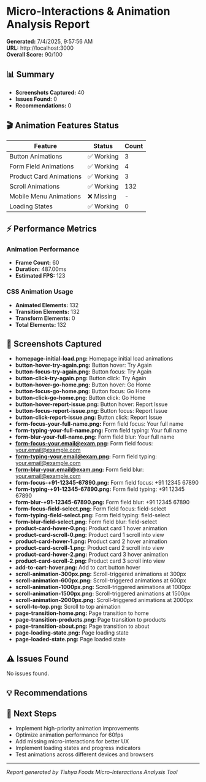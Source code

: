 # Micro-Interactions & Animation Analysis Report

**Generated:** 7/4/2025, 9:57:56 AM  
**URL:** http://localhost:3000  
**Overall Score:** 90/100

## 📊 Summary

- **Screenshots Captured:** 40
- **Issues Found:** 0
- **Recommendations:** 0

## 🎬 Animation Features Status

| Feature | Status | Count |
|---------|--------|-------|
| Button Animations | ✅ Working | 3 |
| Form Field Animations | ✅ Working | 4 |
| Product Card Animations | ✅ Working | 3 |
| Scroll Animations | ✅ Working | 132 |
| Mobile Menu Animations | ❌ Missing | - |
| Loading States | ✅ Working | 0 |

## ⚡ Performance Metrics


### Animation Performance
- **Frame Count:** 60
- **Duration:** 487.00ms
- **Estimated FPS:** 123



### CSS Animation Usage
- **Animated Elements:** 132
- **Transition Elements:** 132
- **Transform Elements:** 0
- **Total Elements:** 132


## 📸 Screenshots Captured

- **homepage-initial-load.png:** Homepage initial load animations
- **button-hover-try-again.png:** Button hover: Try Again
- **button-focus-try-again.png:** Button focus: Try Again
- **button-click-try-again.png:** Button click: Try Again
- **button-hover-go-home.png:** Button hover: Go Home
- **button-focus-go-home.png:** Button focus: Go Home
- **button-click-go-home.png:** Button click: Go Home
- **button-hover-report-issue.png:** Button hover: Report Issue
- **button-focus-report-issue.png:** Button focus: Report Issue
- **button-click-report-issue.png:** Button click: Report Issue
- **form-focus-your-full-name.png:** Form field focus: Your full name
- **form-typing-your-full-name.png:** Form field typing: Your full name
- **form-blur-your-full-name.png:** Form field blur: Your full name
- **form-focus-your.email@exam.png:** Form field focus: your.email@example.com
- **form-typing-your.email@exam.png:** Form field typing: your.email@example.com
- **form-blur-your.email@exam.png:** Form field blur: your.email@example.com
- **form-focus-+91-12345-67890.png:** Form field focus: +91 12345 67890
- **form-typing-+91-12345-67890.png:** Form field typing: +91 12345 67890
- **form-blur-+91-12345-67890.png:** Form field blur: +91 12345 67890
- **form-focus-field-select.png:** Form field focus: field-select
- **form-typing-field-select.png:** Form field typing: field-select
- **form-blur-field-select.png:** Form field blur: field-select
- **product-card-hover-0.png:** Product card 1 hover animation
- **product-card-scroll-0.png:** Product card 1 scroll into view
- **product-card-hover-1.png:** Product card 2 hover animation
- **product-card-scroll-1.png:** Product card 2 scroll into view
- **product-card-hover-2.png:** Product card 3 hover animation
- **product-card-scroll-2.png:** Product card 3 scroll into view
- **add-to-cart-hover.png:** Add to cart button hover
- **scroll-animation-300px.png:** Scroll-triggered animations at 300px
- **scroll-animation-600px.png:** Scroll-triggered animations at 600px
- **scroll-animation-1000px.png:** Scroll-triggered animations at 1000px
- **scroll-animation-1500px.png:** Scroll-triggered animations at 1500px
- **scroll-animation-2000px.png:** Scroll-triggered animations at 2000px
- **scroll-to-top.png:** Scroll to top animation
- **page-transition-home.png:** Page transition to home
- **page-transition-products.png:** Page transition to products
- **page-transition-about.png:** Page transition to about
- **page-loading-state.png:** Page loading state
- **page-loaded-state.png:** Page loaded state

## ⚠️ Issues Found

No issues found.

## 💡 Recommendations



## 🎯 Next Steps

- Implement high-priority animation improvements
- Optimize animation performance for 60fps
- Add missing micro-interactions for better UX
- Implement loading states and progress indicators
- Test animations across different devices and browsers

---
*Report generated by Tishya Foods Micro-Interactions Analysis Tool*
